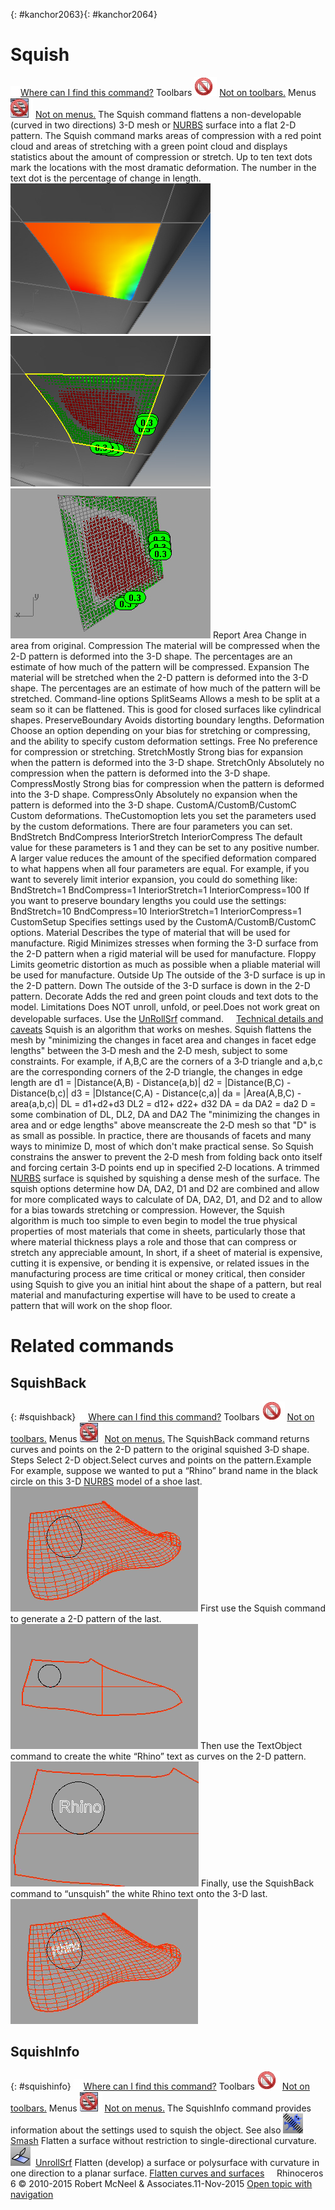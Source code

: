 ---
---

{: #kanchor2063}{: #kanchor2064}
# Squish
 [![images/transparent.gif](images/transparent.gif)Where can I find this command?](javascript:void(0);) Toolbars
![images/-no-toolbar-button.png](images/-no-toolbar-button.png) [Not on toolbars.](toolbarwhattodo.html) 
Menus
![images/-no-menu-item.png](images/-no-menu-item.png) [Not on menus.](menuwhattodo.html) 
The Squish command flattens a non-developable (curved in two directions) 3-D mesh or [NURBS](http://www.rhino3d.com/nurbs) surface into a flat 2-D pattern.
The Squish command marks areas of compression with a red point cloud and areas of stretching with a green point cloud and displays statistics about the amount of compression or stretch. Up to ten text dots mark the locations with the most dramatic deformation. The number in the text dot is the percentage of change in length.
![images/squish1.png](images/squish1.png)
![images/squish2.png](images/squish2.png)
![images/squish3.png](images/squish3.png)
Report
Area
Change in area from original.
Compression
The material will be compressed when the 2-D pattern is deformed into the 3-D shape. The percentages are an estimate of how much of the pattern will be compressed.
Expansion
The material will be stretched when the 2-D pattern is deformed into the 3-D shape. The percentages are an estimate of how much of the pattern will be stretched.
Command-line options
SplitSeams
Allows a mesh to be split at a seam so it can be flattened. This is good for closed surfaces like cylindrical shapes.
PreserveBoundary
Avoids distorting boundary lengths.
Deformation
Choose an option depending on your bias for stretching or compressing, and the ability to specify custom deformation settings.
Free
No preference for compression or stretching.
StretchMostly
Strong bias for expansion when the pattern is deformed into the 3-D shape.
StretchOnly
Absolutely no compression when the pattern is deformed into the 3-D shape.
CompressMostly
Strong bias for compression when the pattern is deformed into the 3-D shape.
CompressOnly
Absolutely no expansion when the pattern is deformed into the 3-D shape.
CustomA/CustomB/CustomC
Custom deformations.
TheCustomoption lets you set the parameters used by the custom deformations. There are four parameters you can set.
BndStretch
BndCompress
InteriorStretch
InteriorCompress
The default value for these parameters is 1 and they can be set to any positive number. A larger value reduces the amount of the specified deformation compared to what happens when all four parameters are equal. For example, if you want to severely limit interior expansion, you could do something like:
BndStretch=1
BndCompress=1
InteriorStretch=1
InteriorCompress=100
If you want to preserve boundary lengths you could use the settings:
BndStretch=10
BndCompress=10
InteriorStretch=1
InteriorCompress=1
CustomSetup
Specifies settings used by the CustomA/CustomB/CustomC options.
Material
Describes the type of material that will be used for manufacture.
Rigid
Minimizes stresses when forming the 3-D surface from the 2-D pattern when a rigid material will be used for manufacture.
Floppy
Limits geometric distortion as much as possible when a pliable material will be used for manufacture.
Outside
Up
The outside of the 3-D surface is up in the 2-D pattern.
Down
The outside of the 3-D surface is down in the 2-D pattern.
Decorate
Adds the red and green point clouds and text dots to the model.
Limitations
Does NOT unroll, unfold, or peel.Does not work great on developable surfaces. Use the [UnRollSrf](unrollsrf.html) command. [![images/transparent.gif](images/transparent.gif)Technical details and caveats](javascript:void(0);) Squish is an algorithm that works on meshes. Squish flattens the mesh by "minimizing the changes in facet area and changes in facet edge lengths" between the 3&#8209;D mesh and the 2&#8209;D mesh, subject to some constraints.
For example, if A,B,C are the corners of a 3&#8209;D triangle and a,b,c are the corresponding corners of the 2&#8209;D triangle, the changes in edge length are
d1 = |Distance(A,B) - Distance(a,b)|
d2 = |Distance(B,C) - Distance(b,c)|
d3 = |DIstance(C,A) - Distance(c,a)|
da = |Area(A,B,C) - area(a,b,c)|
DL = d1+d2+d3
DL2 = d12+ d22+ d32
DA = da
DA2 = da2
D = some combination of DL, DL2, DA and DA2
The "minimizing the changes in area and or edge lengths" above meanscreate the 2&#8209;D mesh so that "D" is as small as possible.
In practice, there are thousands of facets and many ways to minimize D, most of which don't make practical sense. So Squish constrains the answer to prevent the 2&#8209;D mesh from folding back onto itself and forcing certain 3&#8209;D points end up in specified 2&#8209;D locations.
A trimmed [NURBS](http://www.rhino3d.com/nurbs) surface is squished by squishing a dense mesh of the surface.
The squish options determine how DA, DA2, D1 and D2 are combined and allow for more complicated ways to calculate of DA, DA2, D1, and D2 and to allow for a bias towards stretching or compression.
However, the Squish algorithm is much too simple to even begin to model the true physical properties of most materials that come in sheets, particularly those that where material thickness plays a role and those that can compress or stretch any appreciable amount,
In short, if a sheet of material is expensive, cutting it is expensive, or bending it is expensive, or related issues in the manufacturing process are time critical or money critical, then consider using Squish to give you an initial hint about the shape of a pattern, but real material and manufacturing expertise will have to be used to create a pattern that will work on the shop floor.

# Related commands

## SquishBack
{: #squishback}
 [![images/transparent.gif](images/transparent.gif)Where can I find this command?](javascript:void(0);) Toolbars
![images/-no-toolbar-button.png](images/-no-toolbar-button.png) [Not on toolbars.](toolbarwhattodo.html) 
Menus
![images/-no-menu-item.png](images/-no-menu-item.png) [Not on menus.](menuwhattodo.html) 
The SquishBack command returns curves and points on the 2-D pattern to the original squished 3&#8209;D shape.
Steps
Select 2-D object.Select curves and points on the pattern.Example
For example, suppose we wanted to put a “Rhino” brand name in the black circle on this 3-D [NURBS](http://www.rhino3d.com/nurbs) model of a shoe last.
![images/squishback-3dshapebefore.png](images/squishback-3dshapebefore.png)
First use the Squish command to generate a 2-D pattern of the last.
![images/squishback-2dshapebefore.png](images/squishback-2dshapebefore.png)
Then use the TextObject command to create the white “Rhino” text as curves on the 2-D pattern.
![images/squishback-2dshapeafter.png](images/squishback-2dshapeafter.png)
Finally, use the SquishBack command to “unsquish” the white Rhino text onto the 3-D last.
![images/squishback-3dshapeafter.png](images/squishback-3dshapeafter.png)

## SquishInfo
{: #squishinfo}
 [![images/transparent.gif](images/transparent.gif)Where can I find this command?](javascript:void(0);) Toolbars
![images/-no-toolbar-button.png](images/-no-toolbar-button.png) [Not on toolbars.](toolbarwhattodo.html) 
Menus
![images/-no-menu-item.png](images/-no-menu-item.png) [Not on menus.](menuwhattodo.html) 
The SquishInfo command provides information about the settings used to squish the object.
See also
![images/smash.png](images/smash.png) [Smash](smash.html) 
Flatten a surface without restriction to single-directional curvature.
![images/unrollsrf.png](images/unrollsrf.png) [UnrollSrf](unrollsrf.html) 
Flatten (develop) a surface or polysurface with curvature in one direction to a planar surface.
 [Flatten curves and surfaces](sak-flatten.html) 
&#160;
&#160;
Rhinoceros 6 © 2010-2015 Robert McNeel &amp; Associates.11-Nov-2015
 [Open topic with navigation](squish.html) 

